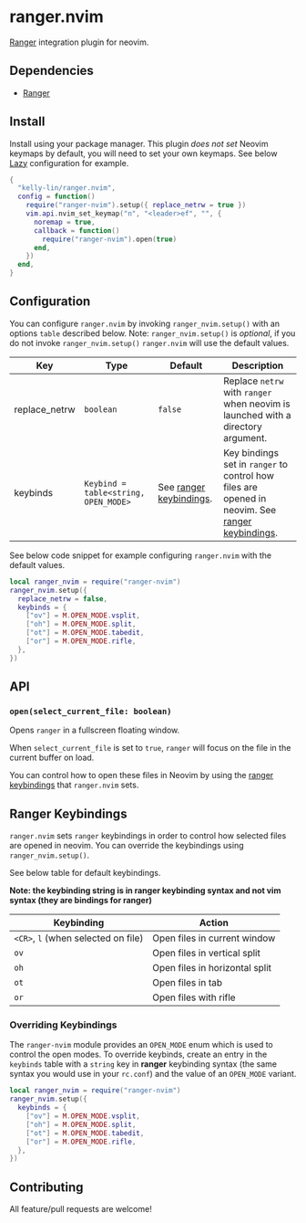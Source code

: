 # ranger.nvim

[Ranger](https://github.com/ranger/ranger) integration plugin for neovim.

## Dependencies

- [Ranger](https://github.com/ranger/ranger)

## Install

Install using your package manager. This plugin *does not set* Neovim keymaps by
default, you will need to set your own keymaps. See below [Lazy](https://github.com/folke/lazy.nvim)
configuration for example.

```lua
{
  "kelly-lin/ranger.nvim",
  config = function()
    require("ranger-nvim").setup({ replace_netrw = true })
    vim.api.nvim_set_keymap("n", "<leader>ef", "", {
      noremap = true,
      callback = function()
        require("ranger-nvim").open(true)
      end,
    })
  end,
}
```

## Configuration

You can configure `ranger.nvim` by invoking `ranger_nvim.setup()` with an
options `table` described below. Note: `ranger_nvim.setup()` is *optional*, if you
do not invoke `ranger_nvim.setup()` `ranger.nvim` will use the default values.

| Key           | Type      | Default | Description                        |
| ------------- | --------- | ------- | ---------------------------------- |
| replace_netrw | `boolean` | `false` | Replace `netrw` with `ranger` when neovim is launched with a directory argument. |
| keybinds      | `Keybind = table<string, OPEN_MODE>` | See [ranger keybindings](#ranger-keybindings). | Key bindings set in `ranger` to control how files are opened in neovim. See [ranger keybindings](#ranger-keybindings). |

See below code snippet for example configuring `ranger.nvim` with the default
values.

```lua
local ranger_nvim = require("ranger-nvim")
ranger_nvim.setup({
  replace_netrw = false,
  keybinds = {
    ["ov"] = M.OPEN_MODE.vsplit,
    ["oh"] = M.OPEN_MODE.split,
    ["ot"] = M.OPEN_MODE.tabedit,
    ["or"] = M.OPEN_MODE.rifle,
  },
})
```

## API

### `open(select_current_file: boolean)`

Opens `ranger` in a fullscreen floating window.

When `select_current_file` is set to `true`, `ranger` will focus on the file in
the current buffer on load.

You can control how to open these files in Neovim by using the [ranger keybindings](#ranger-keybindings)
that `ranger.nvim` sets.

## Ranger Keybindings

`ranger.nvim` sets `ranger` keybindings in order to control how selected files
are opened in neovim. You can override the keybindings using `ranger_nvim.setup()`.

See below table for default keybindings.

**Note: the keybinding string is in ranger keybinding syntax and not vim syntax
(they are bindings for ranger)**

| Keybinding  | Action |
| ----------- | ------ |
| `<CR>`, `l` (when selected on file) | Open files in current window |
| `ov` | Open files in vertical split |
| `oh` | Open files in horizontal split |
| `ot` | Open files in tab |
| `or` | Open files with rifle |

### Overriding Keybindings

The `ranger-nvim` module provides an `OPEN_MODE` enum which is used to control
the open modes. To override keybinds, create an entry in the `keybinds` table
with a `string` key in **ranger** keybinding syntax (the same syntax you would
use in your `rc.conf`) and the value of an `OPEN_MODE` variant.

```lua
local ranger_nvim = require("ranger-nvim")
ranger_nvim.setup({
  keybinds = {
    ["ov"] = M.OPEN_MODE.vsplit,
    ["oh"] = M.OPEN_MODE.split,
    ["ot"] = M.OPEN_MODE.tabedit,
    ["or"] = M.OPEN_MODE.rifle,
  },
})
```

## Contributing

All feature/pull requests are welcome!
